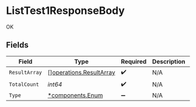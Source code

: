 # ListTest1ResponseBody

OK


## Fields

| Field                                                              | Type                                                               | Required                                                           | Description                                                        | Example                                                            |
| ------------------------------------------------------------------ | ------------------------------------------------------------------ | ------------------------------------------------------------------ | ------------------------------------------------------------------ | ------------------------------------------------------------------ |
| `ResultArray`                                                      | [][operations.ResultArray](../../models/operations/resultarray.md) | :heavy_check_mark:                                                 | N/A                                                                |                                                                    |
| `TotalCount`                                                       | *int64*                                                            | :heavy_check_mark:                                                 | N/A                                                                | 100                                                                |
| `Type`                                                             | [*components.Enum](../../models/components/enum.md)                | :heavy_minus_sign:                                                 | N/A                                                                | First                                                              |